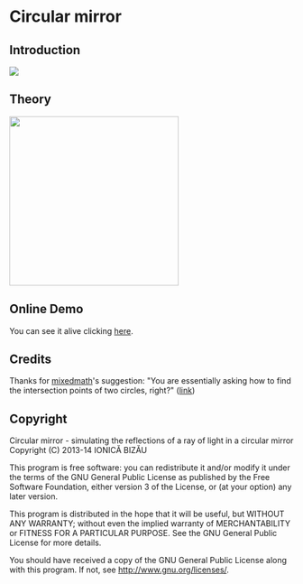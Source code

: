 Circular mirror
==============
## Introduction
![](http://i.imgur.com/oXQDfW3.jpg)

## Theory
<img align="center" width=300 src="http://i.imgur.com/9zEodjp.png">

## Online Demo
You can see it alive clicking [here](http://physicsprojects.github.io/Circular-Mirror).

## Credits
Thanks for [mixedmath](http://math.stackexchange.com/users/9754/mixedmath)'s suggestion: "You are essentially asking how to find the intersection points of two circles, right?" ([link](http://math.stackexchange.com/questions/344052/intersection-of-chord-with-circle-knowing-the-length-and-a-point/351903#comment740176_344052))

## Copyright

Circular mirror - simulating the reflections of a ray of light in a circular mirror
Copyright (C) 2013-14  IONICĂ BIZĂU

This program is free software: you can redistribute it and/or modify
it under the terms of the GNU General Public License as published by
the Free Software Foundation, either version 3 of the License, or
(at your option) any later version.

This program is distributed in the hope that it will be useful,
but WITHOUT ANY WARRANTY; without even the implied warranty of
MERCHANTABILITY or FITNESS FOR A PARTICULAR PURPOSE.  See the
GNU General Public License for more details.

You should have received a copy of the GNU General Public License
along with this program.  If not, see http://www.gnu.org/licenses/.
